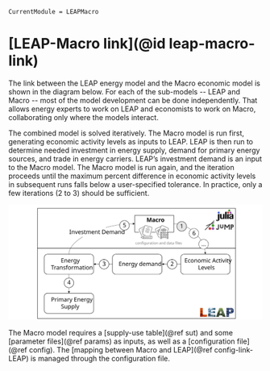 ```@meta
CurrentModule = LEAPMacro
```

# [LEAP-Macro link](@id leap-macro-link)
The link between the LEAP energy model and the Macro economic model is shown in the diagram below. For each of the sub-models -- LEAP and Macro -- most of the model development can be done independently. That allows energy experts to work on LEAP and economists to work on Macro, collaborating only where the models interact.

The combined model is solved iteratively. The Macro model is run first, generating economic activity levels as inputs to LEAP. LEAP is then run to determine needed investment in energy supply, demand for primary energy sources, and trade in energy carriers. LEAP’s investment demand is an input to the Macro model. The Macro model is run again, and the iteration proceeds until the maximum percent difference in economic activity levels in subsequent runs falls below a user-specified tolerance. In practice, only a few iterations (2 to 3) should be sufficient.

![The LEAP-Macro process diagram](assets/images/LEAP-Macro-diagram.svg)

The Macro model requires a [supply-use table](@ref sut) and some [parameter files](@ref params) as inputs, as well as a [configuration file](@ref config). The [mapping between Macro and LEAP](@ref config-link-LEAP) is managed through the configuration file.
